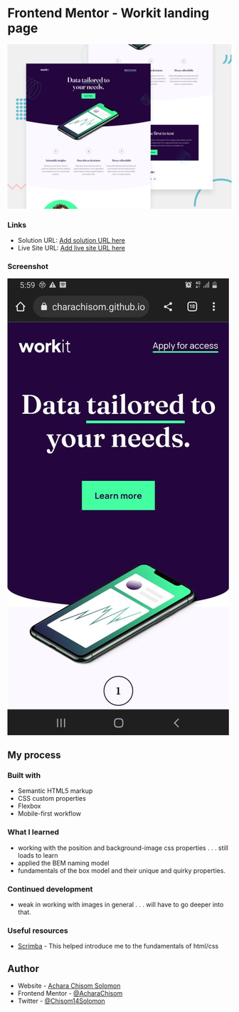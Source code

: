# Frontend Mentor - Workit landing page

![Design preview for the Workit landing page coding challenge](./preview.jpg)

### Links

- Solution URL: [Add solution URL here](https://github.com/AcharaChisom/FEMentor_workit)
- Live Site URL: [Add live site URL here](https://acharachisom.github.io/FEMentor_workit/starter-code/index.html)

### Screenshot

![](./workitScreenshot.jpg)

## My process

### Built with

- Semantic HTML5 markup
- CSS custom properties
- Flexbox
- Mobile-first workflow

### What I learned

- working with the position and background-image css properties . . . still loads to learn
- applied the BEM naming model
- fundamentals of the box model and their unique and quirky properties.

### Continued development

- weak in working with images in general . . . will have to go deeper into that.

### Useful resources

- [Scrimba](https://scrimba.com/learn/frontend) - This helped introduce me to the fundamentals of html/css

## Author

- Website - [Achara Chisom Solomon](https://acharachisom.github.io/my-portfolio/)
- Frontend Mentor - [@AcharaChisom](https://www.frontendmentor.io/profile/AcharaChisom)
- Twitter - [@Chisom14Solomon](https://twitter.com/Chisom14Solomon)
